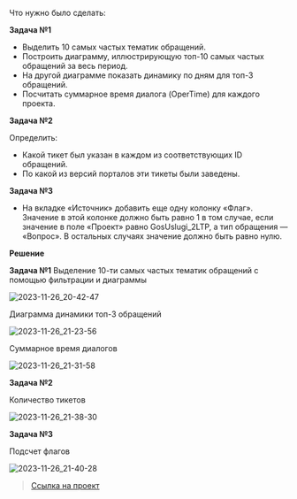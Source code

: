 Что нужно было сделать:

**Задача №1**
- Выделить 10 самых частых тематик обращений.
- Построить диаграмму, иллюстрирующую топ-10 самых частых обращений за весь период.
- На другой диаграмме показать динамику по дням для топ-3 обращений.
- Посчитать суммарное время диалога (OperTime) для каждого проекта.

**Задача №2**

Определить:
- Какой тикет был указан в каждом из соответствующих ID обращений.
- По какой из версий порталов эти тикеты были заведены.

**Задача №3**
- На вкладке «Источник» добавить еще одну колонку «Флаг». Значение в этой колонке должно быть равно 1 в том случае, если значение в поле «Проект» равно GosUslugi_2LTP, а тип обращения — «Вопрос». В остальных случаях значение должно быть равно нулю.

**Решение**

**Задача №1**
Выделение 10-ти самых частых тематик обращений с помощью фильтрации и диаграммы

![2023-11-26_20-42-47](https://github.com/arish-p/Data-analyst.-Portfolio/assets/113469837/ccc5e2bf-5002-4c16-bbda-7eaf3d599fc6)

Диаграмма динамики топ-3 обращений

![2023-11-26_21-23-56](https://github.com/arish-p/Data-analyst.-Portfolio/assets/113469837/a634486c-e2e5-41c8-86fe-1c5f119b0c10)

Суммарное время диалогов

![2023-11-26_21-31-58](https://github.com/arish-p/Data-analyst.-Portfolio/assets/113469837/14bf1d54-bbaa-4d7f-9855-5629ddb32fa5)

**Задача №2**

Количество тикетов

![2023-11-26_21-38-30](https://github.com/arish-p/Data-analyst.-Portfolio/assets/113469837/3c216ce4-bae0-4d5d-9049-57599116e7a7)

**Задача №3**

Подсчет флагов

![2023-11-26_21-40-28](https://github.com/arish-p/Data-analyst.-Portfolio/assets/113469837/2b1cc5d2-55d9-4156-b009-3f69dbd5393c)


> <a href="https://github.com/arish-p/Data-analyst.-Portfolio/blob/main/Проект%20№1/Тестовое%20Excel%20%231.xlsx">Ссылка на проект</a>
